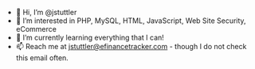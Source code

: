 - 👋 Hi, I’m @jstuttler
- 👀 I’m interested in PHP, MySQL, HTML, JavaScript, Web Site Security, eCommerce
- 🌱 I’m currently learning everything that I can!
- 📫 Reach me at jstuttler@efinancetracker.com - though I do not check this email often.

<!---
jstuttler/jstuttler is a ✨ special ✨ repository because its `README.md` (this file) appears on your GitHub profile.
You can click the Preview link to take a look at your changes.
--->
